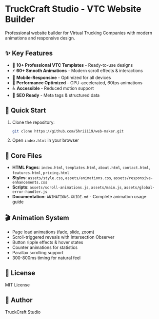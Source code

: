 # TruckCraft Studio - VTC Website Builder

Professional website builder for Virtual Trucking Companies with modern animations and responsive design.

## ✨ Key Features
- 🎨 **10+ Professional VTC Templates** - Ready-to-use designs
- ⚡ **60+ Smooth Animations** - Modern scroll effects & interactions
- 📱 **Mobile-Responsive** - Optimized for all devices
- 🚀 **Performance Optimized** - GPU-accelerated, 60fps animations
- ♿ **Accessible** - Reduced motion support
- 🎯 **SEO Ready** - Meta tags & structured data

## 🚀 Quick Start
1. Clone the repository:
   ```bash
   git clone https://github.com/Shriii19/web-maker.git
   ```
2. Open `index.html` in your browser

## 📁 Core Files
- **HTML Pages**: `index.html`, `templates.html`, `about.html`, `contact.html`, `features.html`, `pricing.html`
- **Styles**: `assets/style.css`, `assets/animations.css`, `assets/responsive-enhancements.css`
- **Scripts**: `assets/scroll-animations.js`, `assets/main.js`, `assets/global-error-handler.js`
- **Documentation**: `ANIMATIONS-GUIDE.md` - Complete animation usage guide

## 🎬 Animation System
- Page load animations (fade, slide, zoom)
- Scroll-triggered reveals with Intersection Observer
- Button ripple effects & hover states
- Counter animations for statistics
- Parallax scrolling support
- 300-800ms timing for natural feel

## 📝 License
MIT License

## 👤 Author
TruckCraft Studio
